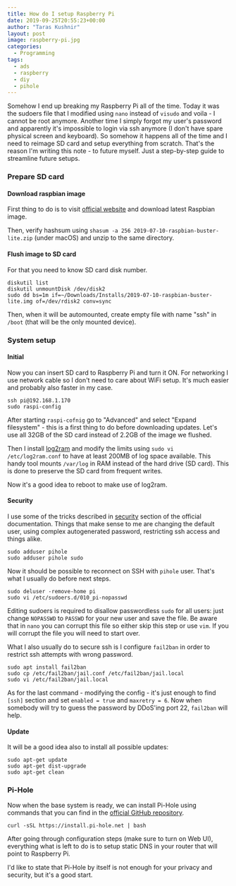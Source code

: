 ```yaml
---
title: How do I setup Raspberry Pi
date: 2019-09-25T20:55:23+00:00
author: "Taras Kushnir"
layout: post
image: raspberry-pi.jpg
categories:
  - Programming
tags:
  - ads
  - raspberry
  - diy
  - pihole
---
```


Somehow I end up breaking my Raspberry Pi all of the time. Today it was the sudoers file that I modified using `nano` instead of `visudo` and voila - I cannot be root anymore. Another time I simply forgot my user's password and apparently it's impossible to login via ssh anymore (I don't have spare physical screen and keyboard). So somehow it happens all of the time and I need to reimage SD card and setup everything from scratch. That's the reason I'm writing this note - to future myself. Just a step-by-step guide to streamline future setups.

<!--more-->

### Prepare SD card

#### Download raspbian image

First thing to do is to visit [official website](https://www.raspberrypi.org/) and download latest Raspbian image.

Then, verify hashsum using `shasum -a 256 2019-07-10-raspbian-buster-lite.zip` (under macOS) and unzip to the same directory.

#### Flush image to SD card

For that you need to know SD card disk number.

```
diskutil list
diskutil unmountDisk /dev/disk2
sudo dd bs=1m if=~/Downloads/Installs/2019-07-10-raspbian-buster-lite.img of=/dev/rdisk2 conv=sync
```

Then, when it will be automounted, create empty file with name "ssh" in `/boot` (that will be the only mounted device).

### System setup

#### Initial

Now you can insert SD card to Raspberry Pi and turn it ON. For networking I use network cable so I don't need to care about WiFi setup. It's much easier and probably also faster in my case.

```
ssh pi@192.168.1.170
sudo raspi-config
```

After starting `raspi-cofnig` go to "Advanced" and select "Expand filesystem" - this is a first thing to do before downloading updates. Let's use all 32GB of the SD card instead of 2.2GB of the image we flushed.

Then I install [log2ram](https://github.com/azlux/log2ram) and modify the limits using `sudo vi /etc/log2ram.conf` to have at least 200MB of log space available. This handy tool mounts `/var/log` in RAM instead of the hard drive (SD card). This is done to preserve the SD card from frequent writes.

Now it's a good idea to reboot to make use of log2ram.

#### Security

I use some of the tricks described in [security](https://www.raspberrypi.org/documentation/configuration/security.md) section of the official documentation. Things that make sense to me are changing the default user, using complex autogenerated password, restricting ssh access and things alike.

```
sudo adduser pihole
sudo adduser pihole sudo
```

Now it should be possible to reconnect on SSH with `pihole` user. That's what I usually do before next steps.

```
sudo deluser -remove-home pi
sudo vi /etc/sudoers.d/010_pi-nopasswd
```

Editing sudoers is required to disallow passwordless `sudo` for all users: just change `NOPASSWD` to `PASSWD` for your new user and save the file. Be aware that in `nano` you can corrupt this file so either skip this step or use `vim`. If you will corrupt the file you will need to start over.

What I also usually do to secure ssh is I configure `fail2ban` in order to restrict ssh attempts with wrong password.

```
sudo apt install fail2ban
sudo cp /etc/fail2ban/jail.conf /etc/fail2ban/jail.local
sudo vi /etc/fail2ban/jail.local
```

As for the last command - modifying the config - it's just enough to find `[ssh]` section and set `enabled = true` and `maxretry = 6`. Now when somebody will try to guess the password by DDoS'ing port 22, `fail2ban` will help.

#### Update

It will be a good idea also to install all possible updates:

```
sudo apt-get update
sudo apt-get dist-upgrade
sudo apt-get clean
```

### Pi-Hole

Now when the base system is ready, we can install Pi-Hole using commands that you can find in the [official GitHub repository](https://github.com/pi-hole/pi-hole).

```
curl -sSL https://install.pi-hole.net | bash
```

After going through configuration steps (make sure to turn on Web UI), everything what is left to do is to setup static DNS in your router that will point to Raspberry Pi.

I'd like to state that Pi-Hole by itself is not enough for your privacy and security, but it's a good start.
